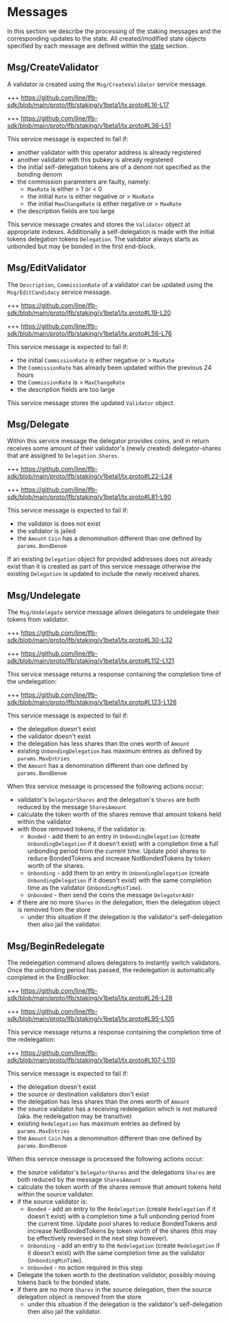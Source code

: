 <!--
order: 3
-->

# Messages

In this section we describe the processing of the staking messages and the corresponding updates to the state. All created/modified state objects specified by each message are defined within the [state](./02_state_transitions.md) section.

## Msg/CreateValidator

A validator is created using the `Msg/CreateValidator` service message.

+++ https://github.com/line/lfb-sdk/blob/main/proto/lfb/staking/v1beta1/tx.proto#L16-L17

+++ https://github.com/line/lfb-sdk/blob/main/proto/lfb/staking/v1beta1/tx.proto#L36-L51

This service message is expected to fail if:

- another validator with this operator address is already registered
- another validator with this pubkey is already registered
- the initial self-delegation tokens are of a denom not specified as the bonding denom
- the commission parameters are faulty, namely:
  - `MaxRate` is either > 1 or < 0
  - the initial `Rate` is either negative or > `MaxRate`
  - the initial `MaxChangeRate` is either negative or > `MaxRate`
- the description fields are too large

This service message creates and stores the `Validator` object at appropriate indexes.
Additionally a self-delegation is made with the initial tokens delegation
tokens `Delegation`. The validator always starts as unbonded but may be bonded
in the first end-block.

## Msg/EditValidator

The `Description`, `CommissionRate` of a validator can be updated using the
`Msg/EditCandidacy` service message.

+++ https://github.com/line/lfb-sdk/blob/main/proto/lfb/staking/v1beta1/tx.proto#L19-L20

+++ https://github.com/line/lfb-sdk/blob/main/proto/lfb/staking/v1beta1/tx.proto#L56-L76

This service message is expected to fail if:

- the initial `CommissionRate` is either negative or > `MaxRate`
- the `CommissionRate` has already been updated within the previous 24 hours
- the `CommissionRate` is > `MaxChangeRate`
- the description fields are too large

This service message stores the updated `Validator` object.

## Msg/Delegate

Within this service message the delegator provides coins, and in return receives
some amount of their validator's (newly created) delegator-shares that are
assigned to `Delegation.Shares`.

+++ https://github.com/line/lfb-sdk/blob/main/proto/lfb/staking/v1beta1/tx.proto#L22-L24

+++ https://github.com/line/lfb-sdk/blob/main/proto/lfb/staking/v1beta1/tx.proto#L81-L90

This service message is expected to fail if:

- the validator is does not exist
- the validator is jailed
- the `Amount` `Coin` has a denomination different than one defined by `params.BondDenom`

If an existing `Delegation` object for provided addresses does not already
exist than it is created as part of this service message otherwise the existing
`Delegation` is updated to include the newly received shares.

## Msg/Undelegate

The `Msg/Undelegate` service message allows delegators to undelegate their tokens from
validator.

+++ https://github.com/line/lfb-sdk/blob/main/proto/lfb/staking/v1beta1/tx.proto#L30-L32

+++ https://github.com/line/lfb-sdk/blob/main/proto/lfb/staking/v1beta1/tx.proto#L112-L121

This service message returns a response containing the completion time of the undelegation:

+++ https://github.com/line/lfb-sdk/blob/main/proto/lfb/staking/v1beta1/tx.proto#L123-L126

This service message is expected to fail if:

- the delegation doesn't exist
- the validator doesn't exist
- the delegation has less shares than the ones worth of `Amount`
- existing `UnbondingDelegation` has maximum entries as defined by `params.MaxEntries`
- the `Amount` has a denomination different than one defined by `params.BondDenom`

When this service message is processed the following actions occur:

- validator's `DelegatorShares` and the delegation's `Shares` are both reduced by the message `SharesAmount`
- calculate the token worth of the shares remove that amount tokens held within the validator
- with those removed tokens, if the validator is:
  - `Bonded` - add them to an entry in `UnbondingDelegation` (create `UnbondingDelegation` if it doesn't exist) with a completion time a full unbonding period from the current time. Update pool shares to reduce BondedTokens and increase NotBondedTokens by token worth of the shares.
  - `Unbonding` - add them to an entry in `UnbondingDelegation` (create `UnbondingDelegation` if it doesn't exist) with the same completion time as the validator (`UnbondingMinTime`).
  - `Unbonded` - then send the coins the message `DelegatorAddr`
- if there are no more `Shares` in the delegation, then the delegation object is removed from the store
  - under this situation if the delegation is the validator's self-delegation then also jail the validator.

## Msg/BeginRedelegate

The redelegation command allows delegators to instantly switch validators. Once
the unbonding period has passed, the redelegation is automatically completed in
the EndBlocker.

+++ https://github.com/line/lfb-sdk/blob/main/proto/lfb/staking/v1beta1/tx.proto#L26-L28

+++ https://github.com/line/lfb-sdk/blob/main/proto/lfb/staking/v1beta1/tx.proto#L95-L105

This service message returns a response containing the completion time of the redelegation:

+++ https://github.com/line/lfb-sdk/blob/main/proto/lfb/staking/v1beta1/tx.proto#L107-L110

This service message is expected to fail if:

- the delegation doesn't exist
- the source or destination validators don't exist
- the delegation has less shares than the ones worth of `Amount`
- the source validator has a receiving redelegation which is not matured (aka. the redelegation may be transitive)
- existing `Redelegation` has maximum entries as defined by `params.MaxEntries`
- the `Amount` `Coin` has a denomination different than one defined by `params.BondDenom`

When this service message is processed the following actions occur:

- the source validator's `DelegatorShares` and the delegations `Shares` are both reduced by the message `SharesAmount`
- calculate the token worth of the shares remove that amount tokens held within the source validator.
- if the source validator is:
  - `Bonded` - add an entry to the `Redelegation` (create `Redelegation` if it doesn't exist) with a completion time a full unbonding period from the current time. Update pool shares to reduce BondedTokens and increase NotBondedTokens by token worth of the shares (this may be effectively reversed in the next step however).
  - `Unbonding` - add an entry to the `Redelegation` (create `Redelegation` if it doesn't exist) with the same completion time as the validator (`UnbondingMinTime`).
  - `Unbonded` - no action required in this step
- Delegate the token worth to the destination validator, possibly moving tokens back to the bonded state.
- if there are no more `Shares` in the source delegation, then the source delegation object is removed from the store
  - under this situation if the delegation is the validator's self-delegation then also jail the validator.
